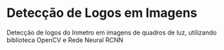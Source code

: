 # Detecção de Logos em Imagens
Detecção de logos do Inmetro em imagens de quadros de luz, utilizando biblioteca OpenCV e Rede Neural RCNN
